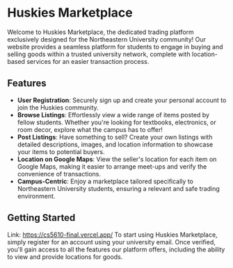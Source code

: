 # Huskies Marketplace

Welcome to Huskies Marketplace, the dedicated trading platform exclusively designed for the Northeastern University community! Our website provides a seamless platform for students to engage in buying and selling goods within a trusted university network, complete with location-based services for an easier transaction process.

## Features

- **User Registration**: Securely sign up and create your personal account to join the Huskies community.
- **Browse Listings**: Effortlessly view a wide range of items posted by fellow students. Whether you're looking for textbooks, electronics, or room decor, explore what the campus has to offer!
- **Post Listings**: Have something to sell? Create your own listings with detailed descriptions, images, and location information to showcase your items to potential buyers.
- **Location on Google Maps**: View the seller's location for each item on Google Maps, making it easier to arrange meet-ups and verify the convenience of transactions.
- **Campus-Centric**: Enjoy a marketplace tailored specifically to Northeastern University students, ensuring a relevant and safe trading environment.

## Getting Started
Link: https://cs5610-final.vercel.app/
To start using Huskies Marketplace, simply register for an account using your university email. Once verified, you'll gain access to all the features our platform offers, including the ability to view and provide locations for goods.
